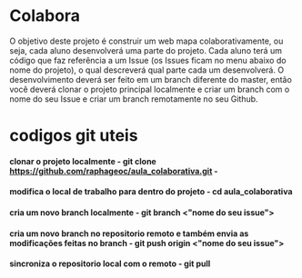 # Colabora

O objetivo deste projeto é construir um web mapa colaborativamente, ou seja, cada aluno desenvolverá uma parte do projeto. Cada aluno terá um código que faz referência a um Issue (os Issues ficam no menu abaixo do nome do projeto), o qual descreverá qual parte cada um desenvolverá. O desenvolvimento deverá ser feito em um branch diferente do master, então você deverá clonar o projeto principal localmente e criar um branch com o nome do seu Issue e criar um branch remotamente no seu Github.

# codigos git uteis

 #### clonar o projeto localmente - git clone https://github.com/raphageoc/aula_colaborativa.git - 
 #### modifica o local de trabalho para dentro do projeto - cd aula_colaborativa
 #### cria um novo branch localmente - git branch <"nome do seu issue">
 #### cria um novo branch no repositorio remoto e também envia as modificações feitas no branch - git push origin <"nome do seu issue">
 #### sincroniza o repositorio local com o remoto - git pull
